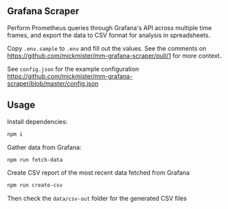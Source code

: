 ## Grafana Scraper

Perform Prometheus queries through Grafana's API across multiple time frames, and export the data to CSV format for analysis in spreadsheets.

Copy `.env.sample` to `.env` and fill out the values. See the comments on https://github.com/mickmister/mm-grafana-scraper/pull/1 for more context.

See `config.json` for the example configuration https://github.com/mickmister/mm-grafana-scraper/blob/master/config.json

## Usage

Install dependencies:

```sh
npm i
```

Gather data from Grafana:

```sh
npm run fetch-data
```

Create CSV report of the most recent data fetched from Grafana

```sh
npm run create-csv
```

Then check the `data/csv-out` folder for the generated CSV files
